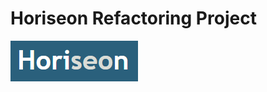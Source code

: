 # Horiseon Refactoring Project
![alt text](https://github.com/DrDano/Horiseon_Refactor_Challenge1/blob/b61c917e397d8bb8351bb3a3ff199f3dabf76616/Develop/assets/images/Horiseon.png?raw=true)